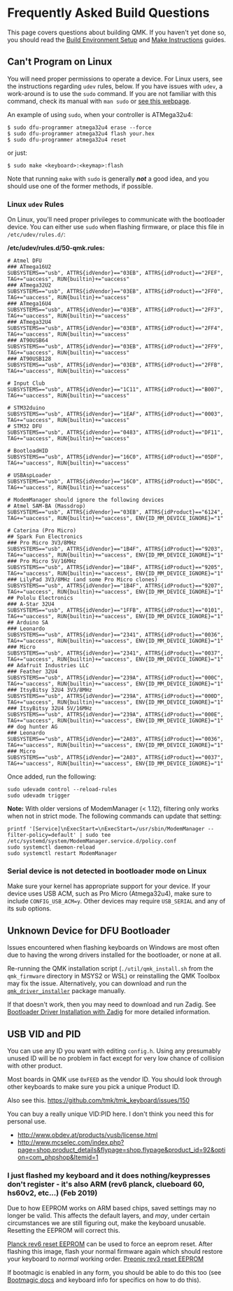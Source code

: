 # Frequently Asked Build Questions

This page covers questions about building QMK. If you haven't yet done so, you should read the [Build Environment Setup](getting_started_build_tools.md) and [Make Instructions](getting_started_make_guide.md) guides.

## Can't Program on Linux
You will need proper permissions to operate a device. For Linux users, see the instructions regarding `udev` rules, below. If you have issues with `udev`, a work-around is to use the `sudo` command. If you are not familiar with this command, check its manual with `man sudo` or [see this webpage](https://linux.die.net/man/8/sudo).

An example of using `sudo`, when your controller is ATMega32u4:

    $ sudo dfu-programmer atmega32u4 erase --force
    $ sudo dfu-programmer atmega32u4 flash your.hex
    $ sudo dfu-programmer atmega32u4 reset

or just:

    $ sudo make <keyboard>:<keymap>:flash

Note that running `make` with `sudo` is generally ***not*** a good idea, and you should use one of the former methods, if possible.

### Linux `udev` Rules

On Linux, you'll need proper privileges to communicate with the bootloader device. You can either use `sudo` when flashing firmware, or place this file in `/etc/udev/rules.d/`:

**/etc/udev/rules.d/50-qmk.rules:**
```
# Atmel DFU
### ATmega16U2
SUBSYSTEMS=="usb", ATTRS{idVendor}=="03EB", ATTRS{idProduct}=="2FEF", TAG+="uaccess", RUN{builtin}+="uaccess"
### ATmega32U2
SUBSYSTEMS=="usb", ATTRS{idVendor}=="03EB", ATTRS{idProduct}=="2FF0", TAG+="uaccess", RUN{builtin}+="uaccess"
### ATmega16U4
SUBSYSTEMS=="usb", ATTRS{idVendor}=="03EB", ATTRS{idProduct}=="2FF3", TAG+="uaccess", RUN{builtin}+="uaccess"
### ATmega32U4
SUBSYSTEMS=="usb", ATTRS{idVendor}=="03EB", ATTRS{idProduct}=="2FF4", TAG+="uaccess", RUN{builtin}+="uaccess"
### AT90USB64
SUBSYSTEMS=="usb", ATTRS{idVendor}=="03EB", ATTRS{idProduct}=="2FF9", TAG+="uaccess", RUN{builtin}+="uaccess"
### AT90USB128
SUBSYSTEMS=="usb", ATTRS{idVendor}=="03EB", ATTRS{idProduct}=="2FFB", TAG+="uaccess", RUN{builtin}+="uaccess"

# Input Club
SUBSYSTEMS=="usb", ATTRS{idVendor}=="1C11", ATTRS{idProduct}=="B007", TAG+="uaccess", RUN{builtin}+="uaccess"

# STM32duino
SUBSYSTEMS=="usb", ATTRS{idVendor}=="1EAF", ATTRS{idProduct}=="0003", TAG+="uaccess", RUN{builtin}+="uaccess"
# STM32 DFU
SUBSYSTEMS=="usb", ATTRS{idVendor}=="0483", ATTRS{idProduct}=="DF11", TAG+="uaccess", RUN{builtin}+="uaccess"

# BootloadHID
SUBSYSTEMS=="usb", ATTRS{idVendor}=="16C0", ATTRS{idProduct}=="05DF", TAG+="uaccess", RUN{builtin}+="uaccess"

# USBAspLoader
SUBSYSTEMS=="usb", ATTRS{idVendor}=="16C0", ATTRS{idProduct}=="05DC", TAG+="uaccess", RUN{builtin}+="uaccess"

# ModemManager should ignore the following devices
# Atmel SAM-BA (Massdrop)
SUBSYSTEMS=="usb", ATTRS{idVendor}=="03EB", ATTRS{idProduct}=="6124", TAG+="uaccess", RUN{builtin}+="uaccess", ENV{ID_MM_DEVICE_IGNORE}="1"

# Caterina (Pro Micro)
## Spark Fun Electronics
### Pro Micro 3V3/8MHz
SUBSYSTEMS=="usb", ATTRS{idVendor}=="1B4F", ATTRS{idProduct}=="9203", TAG+="uaccess", RUN{builtin}+="uaccess", ENV{ID_MM_DEVICE_IGNORE}="1"
### Pro Micro 5V/16MHz
SUBSYSTEMS=="usb", ATTRS{idVendor}=="1B4F", ATTRS{idProduct}=="9205", TAG+="uaccess", RUN{builtin}+="uaccess", ENV{ID_MM_DEVICE_IGNORE}="1"
### LilyPad 3V3/8MHz (and some Pro Micro clones)
SUBSYSTEMS=="usb", ATTRS{idVendor}=="1B4F", ATTRS{idProduct}=="9207", TAG+="uaccess", RUN{builtin}+="uaccess", ENV{ID_MM_DEVICE_IGNORE}="1"
## Pololu Electronics
### A-Star 32U4
SUBSYSTEMS=="usb", ATTRS{idVendor}=="1FFB", ATTRS{idProduct}=="0101", TAG+="uaccess", RUN{builtin}+="uaccess", ENV{ID_MM_DEVICE_IGNORE}="1"
## Arduino SA
### Leonardo
SUBSYSTEMS=="usb", ATTRS{idVendor}=="2341", ATTRS{idProduct}=="0036", TAG+="uaccess", RUN{builtin}+="uaccess", ENV{ID_MM_DEVICE_IGNORE}="1"
### Micro
SUBSYSTEMS=="usb", ATTRS{idVendor}=="2341", ATTRS{idProduct}=="0037", TAG+="uaccess", RUN{builtin}+="uaccess", ENV{ID_MM_DEVICE_IGNORE}="1"
## Adafruit Industries LLC
### Feather 32U4
SUBSYSTEMS=="usb", ATTRS{idVendor}=="239A", ATTRS{idProduct}=="000C", TAG+="uaccess", RUN{builtin}+="uaccess", ENV{ID_MM_DEVICE_IGNORE}="1"
### ItsyBitsy 32U4 3V3/8MHz
SUBSYSTEMS=="usb", ATTRS{idVendor}=="239A", ATTRS{idProduct}=="000D", TAG+="uaccess", RUN{builtin}+="uaccess", ENV{ID_MM_DEVICE_IGNORE}="1"
### ItsyBitsy 32U4 5V/16MHz
SUBSYSTEMS=="usb", ATTRS{idVendor}=="239A", ATTRS{idProduct}=="000E", TAG+="uaccess", RUN{builtin}+="uaccess", ENV{ID_MM_DEVICE_IGNORE}="1"
## dog hunter AG
### Leonardo
SUBSYSTEMS=="usb", ATTRS{idVendor}=="2A03", ATTRS{idProduct}=="0036", TAG+="uaccess", RUN{builtin}+="uaccess", ENV{ID_MM_DEVICE_IGNORE}="1"
### Micro
SUBSYSTEMS=="usb", ATTRS{idVendor}=="2A03", ATTRS{idProduct}=="0037", TAG+="uaccess", RUN{builtin}+="uaccess", ENV{ID_MM_DEVICE_IGNORE}="1"
```

Once added, run the following:

```
sudo udevadm control --reload-rules
sudo udevadm trigger
```

**Note:** With older versions of ModemManager (< 1.12), filtering only works when not in strict mode. The following commands can update that setting:

```
printf '[Service]\nExecStart=\nExecStart=/usr/sbin/ModemManager --filter-policy=default' | sudo tee /etc/systemd/system/ModemManager.service.d/policy.conf
sudo systemctl daemon-reload
sudo systemctl restart ModemManager
```

### Serial device is not detected in bootloader mode on Linux
Make sure your kernel has appropriate support for your device. If your device uses USB ACM, such as
Pro Micro (Atmega32u4), make sure to include `CONFIG_USB_ACM=y`. Other devices may require `USB_SERIAL` and any of its sub options.

## Unknown Device for DFU Bootloader

Issues encountered when flashing keyboards on Windows are most often due to having the wrong drivers installed for the bootloader, or none at all.

Re-running the QMK installation script (`./util/qmk_install.sh` from the `qmk_firmware` directory in MSYS2 or WSL) or reinstalling the QMK Toolbox may fix the issue. Alternatively, you can download and run the [`qmk_driver_installer`](https://github.com/qmk/qmk_driver_installer) package manually.

If that doesn't work, then you may need to download and run Zadig. See [Bootloader Driver Installation with Zadig](driver_installation_zadig.md) for more detailed information.

## USB VID and PID
You can use any ID you want with editing `config.h`. Using any presumably unused ID will be no problem in fact except for very low chance of collision with other product.

Most boards in QMK use `0xFEED` as the vendor ID. You should look through other keyboards to make sure you pick a unique Product ID.

Also see this.
https://github.com/tmk/tmk_keyboard/issues/150

You can buy a really unique VID:PID here. I don't think you need this for personal use.
- http://www.obdev.at/products/vusb/license.html
- http://www.mcselec.com/index.php?page=shop.product_details&flypage=shop.flypage&product_id=92&option=com_phpshop&Itemid=1

### I just flashed my keyboard and it does nothing/keypresses don't register - it's also ARM (rev6 planck, clueboard 60, hs60v2, etc...) (Feb 2019)
Due to how EEPROM works on ARM based chips, saved settings may no longer be valid.  This affects the default layers, and *may*, under certain circumstances we are still figuring out, make the keyboard unusable.  Resetting the EEPROM will correct this.

[Planck rev6 reset EEPROM](https://cdn.discordapp.com/attachments/473506116718952450/539284620861243409/planck_rev6_default.bin) can be used to force an eeprom reset. After flashing this image, flash your normal firmware again which should restore your keyboard to _normal_ working order.
[Preonic rev3 reset EEPROM](https://cdn.discordapp.com/attachments/473506116718952450/537849497313738762/preonic_rev3_default.bin)

If bootmagic is enabled in any form, you should be able to do this too (see [Bootmagic docs](feature_bootmagic.md) and keyboard info for specifics on how to do this).
